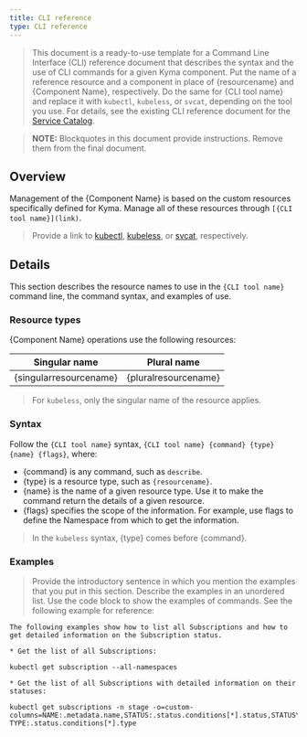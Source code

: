 ```yaml
---
title: CLI reference
type: CLI reference
---
```


> This document is a ready-to-use template for a Command Line Interface (CLI) reference document that describes the syntax and the use of CLI commands for a given Kyma component. Put the name of a reference resource and a component in place of {resourcename} and {Component Name}, respectively. Do the same for {CLI tool name} and replace it with `kubectl`, `kubeless`, or `svcat`, depending on the tool you use.
For details, see the existing CLI reference document for the [Service Catalog](https://github.com/kyma-project/kyma/blob/master/docs/service-catalog/docs/030-cli-reference.md).

> **NOTE:** Blockquotes in this document provide instructions. Remove them from the final document.

## Overview

Management of the {Component Name} is based on the custom resources specifically defined for Kyma. Manage all of these resources through `[{CLI tool name}](link)`.

> Provide a link to [kubectl](https://kubernetes.io/docs/reference/kubectl/overview/), [kubeless](https://kubeless.io/docs/quick-start/), or [svcat](https://github.com/kubernetes-incubator/service-catalog/blob/master/docs/cli.md), respectively.


## Details

This section describes the resource names to use in the `{CLI tool name}` command line, the command syntax, and examples of use.

### Resource types

{Component Name} operations use the following resources:

| Singular name  | Plural name  |
| -------------------- |-------------------|
| {singularresourcename} | {pluralresourcename} |

> For `kubeless`, only the singular name of the resource applies.

### Syntax

Follow the `{CLI tool name}` syntax, `{CLI tool name} {command} {type} {name} {flags}`, where:

* {command} is any command, such as `describe`.
* {type} is a resource type, such as `{resourcename}`.
* {name} is the name of a given resource type. Use it to make the command return the details of a given resource.
* {flags} specifies the scope of the information. For example, use flags to define the Namespace from which to get the information.

> In the `kubeless` syntax, {type} comes before {command}.

### Examples

> Provide the introductory sentence in which you mention the examples that you put in this section. Describe the examples in an unordered list. Use the code block to show the examples of commands. See the following example for reference:

```
The following examples show how to list all Subscriptions and how to get detailed information on the Subscription status.

* Get the list of all Subscriptions:

kubectl get subscription --all-namespaces

* Get the list of all Subscriptions with detailed information on their statuses:

kubectl get subscriptions -n stage -o=custom-columns=NAME:.metadata.name,STATUS:.status.conditions[*].status,STATUS\ TYPE:.status.conditions[*].type

```
